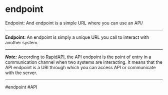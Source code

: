 # endpoint
Endpoint: And endpoint is a simple URL where you can use an API/
***
**Endpoint**: An endpoint is simply a unique URL you call to interact with another system.
***
**_Note:_** According to [RapidAPI](https://rapidapi.com/blog/api-glossary/endpoint/), the API endpoint is the point of entry in a communication channel when two systems are interacting. It means that the API endpoint is a URI through which you can access API or communicate with the server.
***

#endpoint
#API 